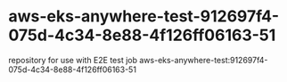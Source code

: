 # aws-eks-anywhere-test-912697f4-075d-4c34-8e88-4f126ff06163-51
repository for use with E2E test job aws-eks-anywhere-test:912697f4-075d-4c34-8e88-4f126ff06163-51
